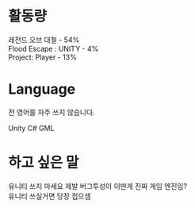 # 활동량

레전드 오브 대철 - 54% <br>
Flood Escape : UNITY - 4% <br>
Project: Player - 13%

# Language
전 영어를 자주 쓰지 않습니다.

Unity C#
GML

# 하고 싶은 말
유니티 쓰지 마세요 제발 버그투성이 이딴게 진짜 게임 엔진임? <br>
유니티 쓰실거면 당장 접으셈
